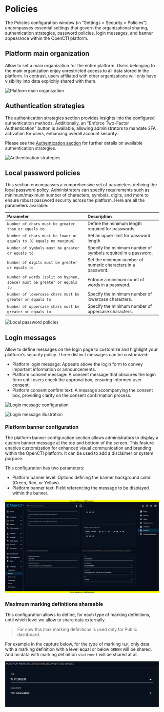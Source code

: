 # Policies

The Policies configuration window (in "Settings > Security > Policies") encompasses essential settings that govern the organizational sharing, authentication strategies, password policies, login messages, and banner appearance within the OpenCTI platform.


## Platform main organization

Allow to set a main organization for the entire platform. Users belonging to the main organization enjoy unrestricted access to all data stored in the platform. In contrast, users affiliated with other organizations will only have visibility into data explicitly shared with them.

![Platform main organization](./assets/platform-main-organization.png)


## Authentication strategies

The authentication strategies section provides insights into the configured authentication methods. Additionally, an "Enforce Two-Factor Authentication" button is available, allowing administrators to mandate 2FA activation for users, enhancing overall account security.

Please see the [Authentication section](../deployment/authentication.md) for further details on available authentication strategies.

![Authentication strategies](./assets/authentication-strategies.png)


## Local password policies

This section encompasses a comprehensive set of parameters defining the local password policy. Administrators can specify requirements such as minimum/maximum number of characters, symbols, digits, and more to ensure robust password security across the platform. Here are all the parameters available:

| Parameter                                                               | Description                                                   |
|:------------------------------------------------------------------------|:--------------------------------------------------------------|
| `Number of chars must be greater than or equals to`                     | Define the minimum length required for passwords.             |
| `Number of chars must be lower or equals to (0 equals no maximum)`      | Set an upper limit for password length.                       |
| `Number of symbols must be greater or equals to`                        | Specify the minimum number of symbols required in a password. |
| `Number of digits must be greater or equals to`                         | Set the minimum number of numeric characters in a password.   |
| `Number of words (split on hyphen, space) must be greater or equals to` | Enforce a minimum count of words in a password.               |
| `Number of lowercase chars must be greater or equals to`                | Specify the minimum number of lowercase characters.           |
| `Number of uppercase chars must be greater or equals to`                | Specify the minimum number of uppercase characters.           |

![Local password policies](./assets/local-password-policies.png)


## Login messages

Allow to define messages on the login page to customize and highlight your platform's security policy. Three distinct messages can be customized:

- Platform login message: Appears above the login form to convey important information or announcements.
- Platform consent message: A consent message that obscures the login form until users check the approval box, ensuring informed user consent.
- Platform consent confirm text: A message accompanying the consent box, providing clarity on the consent confirmation process.

![Login message configuration](./assets/login-message-configuration.png)

![Login message illustration](./assets/login-message-illustration.png)


### Platform banner configuration

The platform banner configuration section allows administrators to display a custom banner message at the top and bottom of the screen. This feature enables customization for enhanced visual communication and branding within the OpenCTI platform. It can be used to add a disclaimer or system purpose.

This configuration has two parameters:

- Platform banner level: Options defining the banner background color (Green, Red, or Yellow).
- Platform banner text: Field referencing the message to be displayed within the banner.

![Platform Banner](./assets/platform_banner.png)

### Maximum marking definitions shareable

This configuration allows to define, for each type of marking definitions, until which level
we allow to share data externally.

> For now this max marking definitions is used only for Public dashboard.

For example in the capture below, for the type of marking `TLP`, only data  with a marking
definition with a level equal or below `GREEN` will be shared. And no data with marking
definition `statement` will be shared at all.

![Maximum marking definitions shareable](./assets/max-marking-shareable.png)